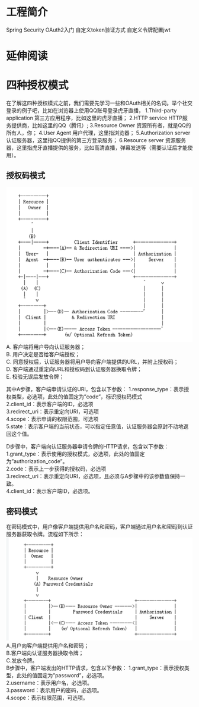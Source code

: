 # 工程简介
Spring Security OAuth2入门  自定义token验证方式   自定义令牌配置jwt


# 延伸阅读

# 四种授权模式
在了解这四种授权模式之前，我们需要先学习一些和OAuth相关的名词。举个社交登录的例子吧，比如在浏览器上使用QQ账号登录虎牙直播，
1.Third-party application 第三方应用程序，比如这里的虎牙直播；
2.HTTP service HTTP服务提供商，比如这里的QQ（腾讯）;
3.Resource Owner 资源所有者，就是QQ的所有人，你；
4.User Agent 用户代理，这里指浏览器；
5.Authorization server 认证服务器，这里指QQ提供的第三方登录服务；
6.Resource server 资源服务器，这里指虎牙直播提供的服务，比如高清直播，弹幕发送等（需要认证后才能使用）。

## 授权码模式
![Imagetext](授权码模式.png)
A. 客户端将用户导向认证服务器；<br>
B. 用户决定是否给客户端授权；<br>
C. 同意授权后，认证服务器将用户导向客户端提供的URL，并附上授权码；<br>
D. 客户端通过重定向URL和授权码到认证服务器换取令牌；<br>
E. 校验无误后发放令牌；<br>

其中A步骤，客户端申请认证的URI，包含以下参数：
1.response_type：表示授权类型，必选项，此处的值固定为”code”，标识授权码模式<br>
2.client_id：表示客户端的ID，必选项<br>
3.redirect_uri：表示重定向URI，可选项<br>
4.scope：表示申请的权限范围，可选项<br>
5.state：表示客户端的当前状态，可以指定任意值，认证服务器会原封不动地返回这个值。<br>

D步骤中，客户端向认证服务器申请令牌的HTTP请求，包含以下参数：
1.grant_type：表示使用的授权模式，必选项，此处的值固定为”authorization_code”。<br>
2.code：表示上一步获得的授权码，必选项<br>
3.redirect_uri：表示重定向URI，必选项，且必须与A步骤中的该参数值保持一致。<br>
4.client_id：表示客户端ID，必选项。<br>

## 密码模式
在密码模式中，用户像客户端提供用户名和密码，客户端通过用户名和密码到认证服务器获取令牌。流程如下所示：
![Imagetext](密码模式.png)
A.用户向客户端提供用户名和密码；<br>
B.客户端向认证服务器换取令牌；<br>
C.发放令牌。<br>
B步骤中，客户端发出的HTTP请求，包含以下参数：
1.grant_type：表示授权类型，此处的值固定为”password”，必选项。<br>
2.username：表示用户名，必选项。<br>
3.password：表示用户的密码，必选项。<br>
4.scope：表示权限范围，可选项。<br>
